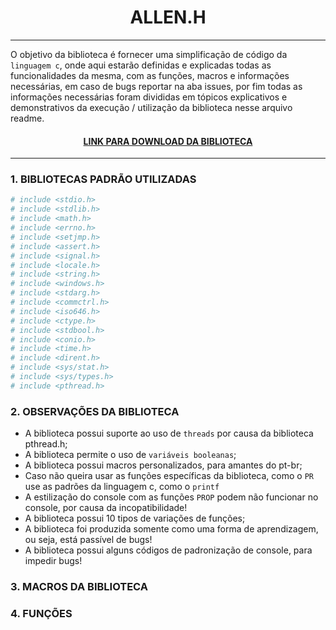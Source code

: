 <h1 align="center"> ALLEN.H </h1>

---

O objetivo da biblioteca é fornecer uma simplificação de código da `linguagem c`, onde aqui estarão definidas e explicadas todas as funcionalidades da mesma, com as funções, macros e informações necessárias, em caso de bugs reportar na aba issues, por fim todas as informações necessárias foram divididas em tópicos explicativos e demonstrativos da execução / utilização da biblioteca nesse arquivo readme.

#### <p align="center" > <a href="URL do link"> LINK PARA DOWNLOAD DA BIBLIOTECA </a> </p>
  


---

### 1. BIBLIOTECAS PADRÃO UTILIZADAS

```sh
# include <stdio.h>
# include <stdlib.h>
# include <math.h>
# include <errno.h>
# include <setjmp.h>
# include <assert.h>
# include <signal.h>
# include <locale.h>
# include <string.h>
# include <windows.h>
# include <stdarg.h>
# include <commctrl.h>
# include <iso646.h>
# include <ctype.h>
# include <stdbool.h>
# include <conio.h>
# include <time.h>
# include <dirent.h>
# include <sys/stat.h>
# include <sys/types.h>
# include <pthread.h>
```

### 2. OBSERVAÇÕES DA BIBLIOTECA

- A biblioteca possui suporte ao uso de `threads` por causa da biblioteca pthread.h;
- A biblioteca permite o uso de `variáveis booleanas`;
- A biblioteca possui macros personalizados, para amantes do pt-br;
- Caso não queira usar as funções específicas da biblioteca, como o `PR` use as padrões da linguagem c, como o `printf`
- A estilização do console com as funções `PROP` podem não funcionar no console, por causa da incopatibilidade!
- A biblioteca possui 10 tipos de variações de funções;
- A biblioteca foi produzida somente como uma forma de aprendizagem, ou seja, está passível de bugs!
- A biblioteca possui alguns códigos de padronização de console, para impedir bugs!

### 3. MACROS DA BIBLIOTECA

### 4. FUNÇÕES
